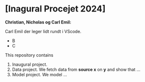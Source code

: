 # \[Inagural Procejet 2024\]

**Christian, Nicholas og Carl Emil:**

Carl Emil der leger lidt rundt i VScode. 
- B
- C

This repository contains  
1. Inaugural project. 
2. Data project. We fetch data from **source x** on **y** and show that ...
3. Model project. We model ...
